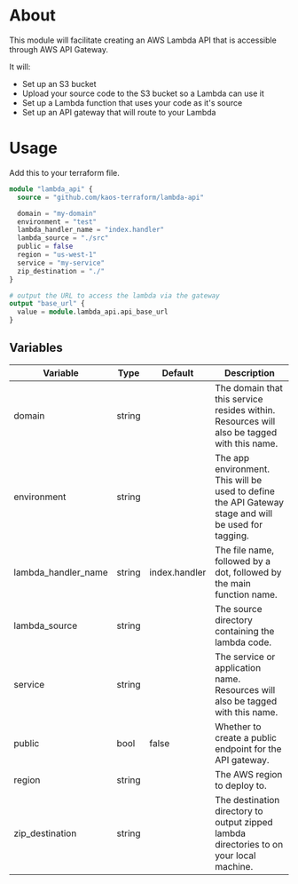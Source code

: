 # About

This module will facilitate creating an AWS Lambda API that is accessible through AWS API Gateway.

It will:

- Set up an S3 bucket
- Upload your source code to the S3 bucket so a Lambda can use it
- Set up a Lambda function that uses your code as it's source
- Set up an API gateway that will route to your Lambda

# Usage

Add this to your terraform file.

```tf
module "lambda_api" {
  source = "github.com/kaos-terraform/lambda-api"

  domain = "my-domain"
  environment = "test"
  lambda_handler_name = "index.handler"
  lambda_source = "./src"
  public = false
  region = "us-west-1"
  service = "my-service"
  zip_destination = "./"
}

# output the URL to access the lambda via the gateway
output "base_url" {
  value = module.lambda_api.api_base_url
}
```

## Variables

| Variable | Type | Default | Description | 
| -------- | ---- | ------- | ----------- |
| domain | string | | The domain that this service resides within. Resources will also be tagged with this name. |
| environment | string | | The app environment. This will be used to define the API Gateway stage and will be used for tagging. |
| lambda_handler_name | string | index.handler | The file name, followed by a dot, followed by the main function name. |
| lambda_source | string | | The source directory containing the lambda code. |
| service | string | | The service or application name. Resources will also be tagged with this name. |
| public | bool | false | Whether to create a public endpoint for the API gateway. |
| region | string | | The AWS region to deploy to. |
| zip_destination | string | | The destination directory to output zipped lambda directories to on your local machine. |

